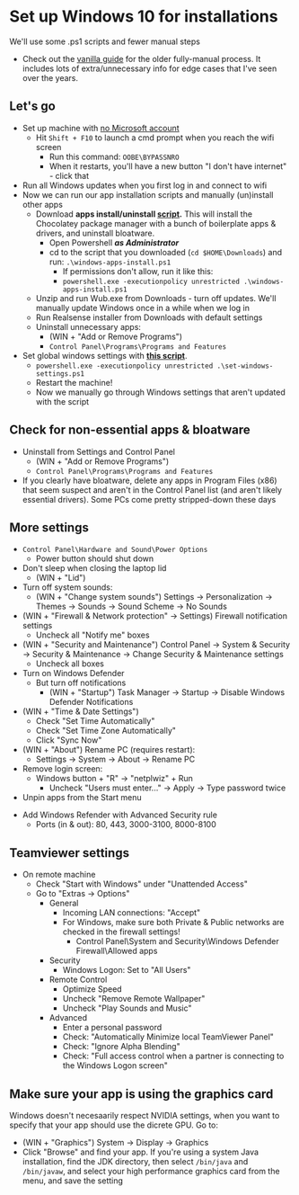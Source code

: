 # Set up Windows 10 for installations

We'll use some .ps1 scripts and fewer manual steps

* Check out the [vanilla guide](./windows-setup.md) for the older fully-manual process. It includes lots of extra/unnecessary info for edge cases that I've seen over the years.

## Let's go

- Set up machine with [no Microsoft account](https://github.com/cacheflowe/haxademic/blob/master/guides/windows-setup.md?plain=1#L5-L12) 
  - Hit `Shift + F10` to launch a cmd prompt when you reach the wifi screen
    * Run this command: `OOBE\BYPASSNRO`
    - When it restarts, you'll have a new button "I don't have internet" - click that
- Run all Windows updates when you first log in and connect to wifi
- Now we can run our app installation scripts and manually (un)install other apps
  - Download **apps install/uninstall [script](../scripts/windows-setup/windows-apps-install.ps1).** This will install the Chocolatey package manager with a bunch of boilerplate apps & drivers, and uninstall bloatware.
    - Open Powershell ***as Administrator***
    - cd to the script that you downloaded (`cd $HOME\Downloads`) and run: `.\windows-apps-install.ps1`
        - If permissions don't allow, run it like this:
        - `powershell.exe -executionpolicy unrestricted .\windows-apps-install.ps1`
  - Unzip and run Wub.exe from Downloads - turn off updates. We'll manually update Windows once in a while when we log in
  - Run Realsense installer from Downloads with default settings
  - Uninstall unnecessary apps:
    - (WIN + "Add or Remove Programs") 
    - `Control Panel\Programs\Programs and Features`
- Set global windows settings with [**this script**](../scripts/windows-setup/set-windows-settings.ps1).
    - `powershell.exe -executionpolicy unrestricted .\set-windows-settings.ps1`
    - Restart the machine!
    - Now we manually go through Windows settings that aren't updated with the script

## Check for non-essential apps & bloatware

* Uninstall from Settings and Control Panel
  * (WIN + "Add or Remove Programs") 
  * `Control Panel\Programs\Programs and Features`
* If you clearly have bloatware, delete any apps in Program Files (x86) that seem suspect and aren't in the Control Panel list (and aren't likely essential drivers). Some PCs come pretty stripped-down these days

## More settings

* `Control Panel\Hardware and Sound\Power Options`
  * Power button should shut down
* Don't sleep when closing the laptop lid
  * (WIN + "Lid")
* Turn off system sounds:
  * (WIN + "Change system sounds") Settings -> Personalization -> Themes -> Sounds -> Sound Scheme -> No Sounds
* (WIN + "Firewall & Network protection" -> Settings) Firewall notification settings
  * Uncheck all "Notify me" boxes
* (WIN + "Security and Maintenance") Control Panel -> System & Security -> Security & Maintenance -> Change Security & Maintenance settings
  * Uncheck all boxes
* Turn on Windows Defender
  * But turn off notifications
    * (WIN + "Startup") Task Manager -> Startup -> Disable Windows Defender Notifications
* (WIN + "Time & Date Settings") 
  * Check "Set Time Automatically"
  * Check "Set Time Zone Automatically"
  * Click "Sync Now"
* (WIN + "About") Rename PC (requires restart):
  * Settings -> System -> About -> Rename PC
* Remove login screen:
  * Windows button + "R" -> "netplwiz" + Run
    * Uncheck "Users must enter..." -> Apply -> Type password twice
* Unpin apps from the Start menu
- Add Windows Refender with Advanced Security rule
  - Ports (in & out): 80, 443, 3000-3100, 8000-8100


## Teamviewer settings

* On remote machine
  * Check "Start with Windows" under "Unattended Access"
  * Go to "Extras -> Options"
    * General 
      * Incoming LAN connections: "Accept"
      * For Windows, make sure both Private & Public networks are checked in the firewall settings!
        * Control Panel\System and Security\Windows Defender Firewall\Allowed apps
    * Security
      * Windows Logon: Set to "All Users"
    * Remote Control
      * Optimize Speed
      * Uncheck "Remove Remote Wallpaper"
      * Uncheck "Play Sounds and Music"
    * Advanced
      * Enter a personal password
      * Check: "Automatically Minimize local TeamViewer Panel"
      * Check: "Ignore Alpha Blending"
      * Check: "Full access control when a partner is connecting to the Windows Logon screen"


## Make sure your app is using the graphics card

Windows doesn't necesaarily respect NVIDIA settings, when you want to specify that your app should use the dicrete GPU. Go to: 

* (WIN + "Graphics") System -> Display -> Graphics
* Click "Browse" and find your app. If you're using a system Java installation, find the JDK directory, then select `/bin/java` and `/bin/javaw`, and select your high performance graphics card from the menu, and save the setting

